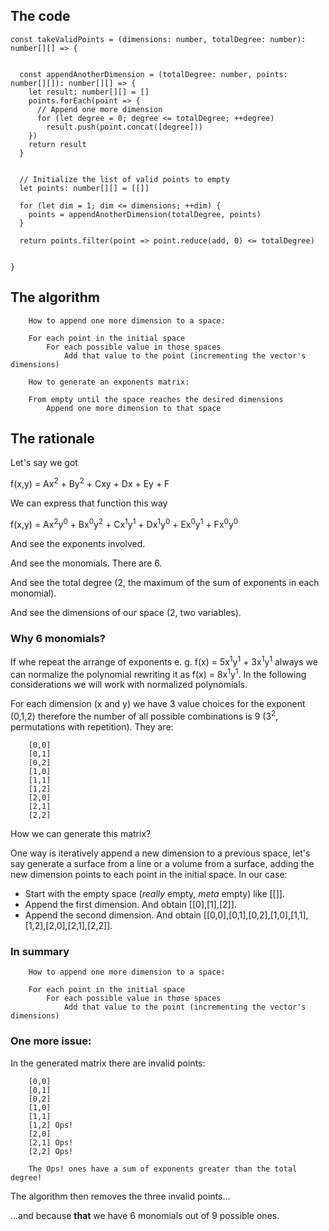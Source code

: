 
## The code
```
const takeValidPoints = (dimensions: number, totalDegree: number): number[][] => {

  
  const appendAnotherDimension = (totalDegree: number, points: number[][]): number[][] => {
    let result: number[][] = []
    points.forEach(point => {
      // Append one more dimension
      for (let degree = 0; degree <= totalDegree; ++degree)
        result.push(point.concat([degree]))
    })
    return result
  }


  // Initialize the list of valid points to empty
  let points: number[][] = [[]]

  for (let dim = 1; dim <= dimensions; ++dim) {
    points = appendAnotherDimension(totalDegree, points)
  }

  return points.filter(point => point.reduce(add, 0) <= totalDegree)


}
```
## The algorithm

        How to append one more dimension to a space:
        
        For each point in the initial space
            For each possible value in those spaces
                Add that value to the point (incrementing the vector's dimensions)

        How to generate an exponents matrix:

        From empty until the space reaches the desired dimensions
            Append one more dimension to that space



## The rationale

Let's say we got

f(x,y) = Ax<sup>2</sup> + By<sup>2</sup> + Cxy + Dx + Ey + F

We can express that function this way

f(x,y) = Ax<sup>2</sup>y<sup>0</sup> + Bx<sup>0</sup>y<sup>2</sup> + Cx<sup>1</sup>y<sup>1</sup> + Dx<sup>1</sup>y<sup>0</sup> + Ex<sup>0</sup>y<sup>1</sup> + Fx<sup>0</sup>y<sup>0</sup>

And see the exponents involved.

And see the monomials. There are 6.

And see the total degree (2, the maximum of the sum of exponents in each monomial).

And see the dimensions of our space (2, two variables).

### Why 6 monomials?

If whe repeat the arrange of exponents e. g. f(x) = 5x<sup>1</sup>y<sup>1</sup> + 3x<sup>1</sup>y<sup>1</sup> always we can normalize the polynomial rewriting it as f(x) = 8x<sup>1</sup>y<sup>1</sup>. In the following considerations we will work with normalized polynomials.

For each dimension (x and y) we have 3 value choices for the exponent (0,1,2) therefore the number of all possible combinations is 9 (3<sup>2</sup>, permutations with repetition). They are:

```
    [0,0]
    [0,1]
    [0,2]
    [1,0]
    [1,1]
    [1,2]
    [2,0]
    [2,1]
    [2,2]

```
How we can generate this matrix?

One way is iteratively append a new dimension to a previous space, let's say generate a surface from a line or a volume from a surface, adding the new dimension points to each point in the initial space. In our case:

 - Start with the empty space (_really_ empty, _meta_ empty) like [[]].
 - Append the first dimension. And obtain [[0],[1],[2]].
 - Append the second dimension. And obtain [[0,0],[0,1],[0,2],[1,0],[1,1],[1,2],[2,0],[2,1],[2,2]].


### In summary

        How to append one more dimension to a space:
        
        For each point in the initial space
            For each possible value in those spaces
                Add that value to the point (incrementing the vector's dimensions)


### One more issue:
In the generated matrix there are invalid points:

```
    [0,0]
    [0,1]
    [0,2]
    [1,0]
    [1,1]
    [1,2] Ops!
    [2,0]
    [2,1] Ops!
    [2,2] Ops!

    The Ops! ones have a sum of exponents greater than the total degree!
```

The algorithm then removes the three invalid points...

...and because **that** we have 6 monomials out of 9 possible ones.



